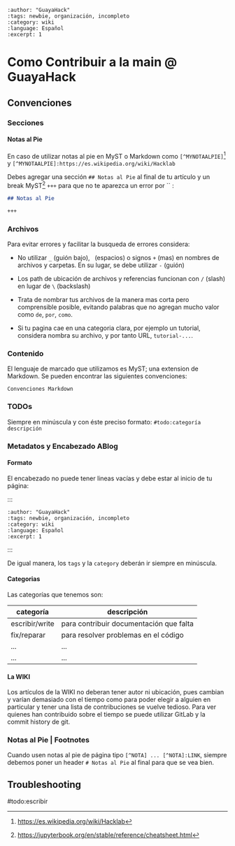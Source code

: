 ```{post} 2023-06-30
:author: "GuayaHack"
:tags: newbie, organización, incompleto
:category: wiki
:language: Español
:excerpt: 1
```

# Como Contribuir a la main @ GuayaHack

## Convenciones

### Secciones 

#### Notas al Pie

En caso de utilizar notas al pie en MyST o Markdown como `[^MYNOTAALPIE]`[^MYNOTAALPIE] y `[^MYNOTAALPIE]:https://es.wikipedia.org/wiki/Hacklab`

[^MYNOTAALPIE]:https://es.wikipedia.org/wiki/Hacklab

Debes agregar una sección `## Notas al Pie` al final de tu artículo y un break MyST[^MYST] `+++` para que no te aparezca un error por `` :

[^MYST]:https://jupyterbook.org/en/stable/reference/cheatsheet.html

```markdown
## Notas al Pie

+++
```

### Archivos

Para evitar errores y facilitar la busqueda de errores considera:
 
- No utilizar `_` (guión bajo), ` `(espacios) o signos `+` (mas) en nombres de archivos y carpetas. En su lugar, se debe utilizar `-` (guión)

- Los path de ubicación de archivos y referencias funcionan con  `/` (slash) en lugar de `\` (backslash)

- Trata de nombrar tus archivos de la manera mas corta pero comprensible posible, evitando palabras que no agregan mucho valor como `de`, `por`, `como`. 

- Si tu pagina cae en una categoria clara, por ejemplo un tutorial, considera nombra su archivo, y por tanto URL, `tutorial-...`.

### Contenido

El lenguaje de marcado que utilizamos es MyST; una extension de Markdown. Se pueden encontrar las siguientes convenciones:

```{figure} contribuir-main.md-data/convenciones-markdown.png
Convenciones Markdown
```


### TODOs

Siempre en minúscula y con éste preciso formato: `#todo:categoría descripción`

### Metadatos y Encabezado ABlog

#### Formato

El encabezado no puede tener lineas vacías y debe estar al inicio de tu página:

:::
```{post} 2023-06-30
:author: "GuayaHack"
:tags: newbie, organización, incompleto
:category: wiki
:language: Español
:excerpt: 1
```
:::

De igual manera, los `tags` y la `category` deberán ir siempre en minúscula.

#### Categorias

Las categorías que tenemos son:

| categoría | descripción |
|-----------|-------------|
| escribir/write | para contribuir documentación que falta |
| fix/reparar | para resolver problemas en el código |
| ... | ... |
| ... | ... |

#### La WIKI

Los artículos de la WIKI no deberan tener autor ni ubicación, pues cambian y varían demasiado con el tiempo como para poder elegir a alguien en particular y tener una lista de contribuciones se vuelve tedioso. Para ver quienes han contribuido sobre el tiempo se puede utilizar GitLab y la commit history de git.

### Notas al Pie | Footnotes

Cuando usen notas al pie de página tipo `[^NOTA] ... [^NOTA]:LINK`, siempre debemos poner un header `# Notas al Pie` al final para que se vea bien.


## Troubleshooting

#todo:escribir
